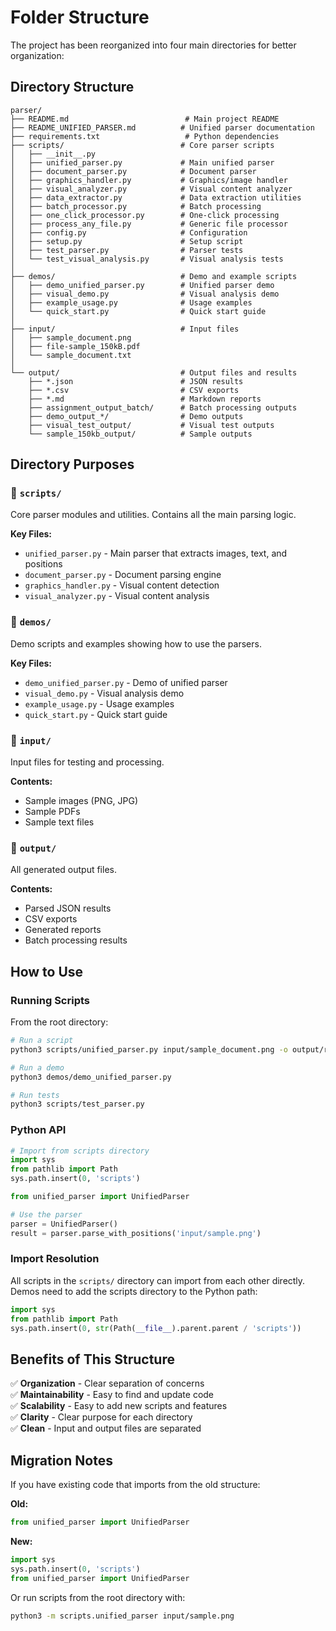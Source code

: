 # Folder Structure

The project has been reorganized into four main directories for better organization:

## Directory Structure

```
parser/
├── README.md                          # Main project README
├── README_UNIFIED_PARSER.md          # Unified parser documentation
├── requirements.txt                   # Python dependencies
├── scripts/                          # Core parser scripts
│   ├── __init__.py
│   ├── unified_parser.py             # Main unified parser
│   ├── document_parser.py            # Document parser
│   ├── graphics_handler.py           # Graphics/image handler
│   ├── visual_analyzer.py            # Visual content analyzer
│   ├── data_extractor.py             # Data extraction utilities
│   ├── batch_processor.py            # Batch processing
│   ├── one_click_processor.py        # One-click processing
│   ├── process_any_file.py           # Generic file processor
│   ├── config.py                     # Configuration
│   ├── setup.py                      # Setup script
│   ├── test_parser.py                # Parser tests
│   └── test_visual_analysis.py       # Visual analysis tests
│
├── demos/                            # Demo and example scripts
│   ├── demo_unified_parser.py        # Unified parser demo
│   ├── visual_demo.py                # Visual analysis demo
│   ├── example_usage.py              # Usage examples
│   └── quick_start.py                # Quick start guide
│
├── input/                            # Input files
│   ├── sample_document.png
│   ├── file-sample_150kB.pdf
│   └── sample_document.txt
│
└── output/                           # Output files and results
    ├── *.json                        # JSON results
    ├── *.csv                         # CSV exports
    ├── *.md                          # Markdown reports
    ├── assignment_output_batch/      # Batch processing outputs
    ├── demo_output_*/                # Demo outputs
    ├── visual_test_output/           # Visual test outputs
    └── sample_150kb_output/          # Sample outputs
```

## Directory Purposes

### 📁 `scripts/`
Core parser modules and utilities. Contains all the main parsing logic.

**Key Files:**
- `unified_parser.py` - Main parser that extracts images, text, and positions
- `document_parser.py` - Document parsing engine
- `graphics_handler.py` - Visual content detection
- `visual_analyzer.py` - Visual content analysis

### 📁 `demos/`
Demo scripts and examples showing how to use the parsers.

**Key Files:**
- `demo_unified_parser.py` - Demo of unified parser
- `visual_demo.py` - Visual analysis demo
- `example_usage.py` - Usage examples
- `quick_start.py` - Quick start guide

### 📁 `input/`
Input files for testing and processing.

**Contents:**
- Sample images (PNG, JPG)
- Sample PDFs
- Sample text files

### 📁 `output/`
All generated output files.

**Contents:**
- Parsed JSON results
- CSV exports
- Generated reports
- Batch processing results

## How to Use

### Running Scripts

From the root directory:

```bash
# Run a script
python3 scripts/unified_parser.py input/sample_document.png -o output/result.json

# Run a demo
python3 demos/demo_unified_parser.py

# Run tests
python3 scripts/test_parser.py
```

### Python API

```python
# Import from scripts directory
import sys
from pathlib import Path
sys.path.insert(0, 'scripts')

from unified_parser import UnifiedParser

# Use the parser
parser = UnifiedParser()
result = parser.parse_with_positions('input/sample.png')
```

### Import Resolution

All scripts in the `scripts/` directory can import from each other directly. Demos need to add the scripts directory to the Python path:

```python
import sys
from pathlib import Path
sys.path.insert(0, str(Path(__file__).parent.parent / 'scripts'))
```

## Benefits of This Structure

✅ **Organization** - Clear separation of concerns  
✅ **Maintainability** - Easy to find and update code  
✅ **Scalability** - Easy to add new scripts and features  
✅ **Clarity** - Clear purpose for each directory  
✅ **Clean** - Input and output files are separated  

## Migration Notes

If you have existing code that imports from the old structure:

**Old:**
```python
from unified_parser import UnifiedParser
```

**New:**
```python
import sys
sys.path.insert(0, 'scripts')
from unified_parser import UnifiedParser
```

Or run scripts from the root directory with:
```bash
python3 -m scripts.unified_parser input/sample.png
```
